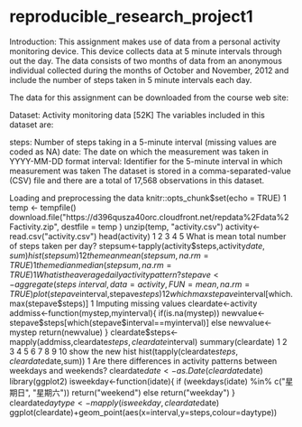 # reproducible_research_project1
Introduction:
This assignment makes use of data from a personal activity monitoring device. This device collects data at 5 minute intervals through out the day. The data consists of two months of data from an anonymous individual collected during the months of October and November, 2012 and include the number of steps taken in 5 minute intervals each day.

The data for this assignment can be downloaded from the course web site:

Dataset: Activity monitoring data [52K]
The variables included in this dataset are:

steps: Number of steps taking in a 5-minute interval (missing values are coded as NA)
date: The date on which the measurement was taken in YYYY-MM-DD format
interval: Identifier for the 5-minute interval in which measurement was taken
The dataset is stored in a comma-separated-value (CSV) file and there are a total of 17,568 observations in this dataset.

Loading and preprocessing the data
 knitr::opts_chunk$set(echo = TRUE)
1
temp <- tempfile()
download.file("https://d396qusza40orc.cloudfront.net/repdata%2Fdata%2Factivity.zip", destfile = temp )
unzip(temp, "activity.csv")
activity<-read.csv("activity.csv")
head(activity)
1
2
3
4
5
What is mean total number of steps taken per day?
stepsum<-tapply(activity$steps,activity$date,sum)
hist(stepsum)
1
2
the mean
mean(stepsum,na.rm = TRUE)
1
the median
median(stepsum,na.rm = TRUE)
1
What is the average daily activity pattern?
stepave<-aggregate(steps~interval,data = activity,FUN = mean,na.rm=TRUE)
plot(stepave$interval,stepave$steps)
1
2
which max
stepave$interval[which.max(stepave$steps)]
1
Imputing missing values
cleardate<-activity
addmiss<-function(mystep,myinterval){
  if(is.na(mystep))
      newvalue<-stepave$steps[which(stepave$interval==myinterval)]
  else
      newvalue<-mystep
  return(newvalue)
}
cleardate$steps<-mapply(addmiss,cleardate$steps,cleardate$interval)
summary(cleardate)
1
2
3
4
5
6
7
8
9
10
show the new hist
hist(tapply(cleardate$steps,cleardate$date,sum))
1
Are there differences in activity patterns between weekdays and weekends?
cleardate$date<-as.Date(cleardate$date)
library(ggplot2)
isweekday<-function(idate){
   if (weekdays(idate) %in% c("星期日", "星期六"))
       return("weekend")
   else
       return("weekday")
}
cleardate$daytype<-mapply(isweekday,cleardate$date)
ggplot(cleardate)+geom_point(aes(x=interval,y=steps,colour=daytype))
